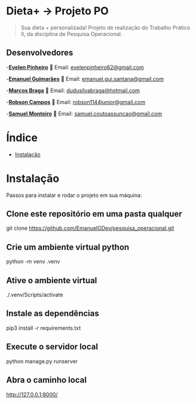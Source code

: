# Dieta+ -> Projeto PO
> Sua dieta + personalizada! Projeto de realização do Trabalho Prático II, da disciplina de Pesquisa Operacional.

## Desenvolvedores

-[**Evelen Pinheiro**](https://github.com/EveeOliveira)
📧 Email: evelenpinheiro62@gmail.com

-[**Emanuel Guimarães**](https://github.com/EmanuelGDev)
📧 Email: emanuel.gui.santana@gmail.com

-[**Marcos Braga**](https://github.com/MarcosBraga1)
📧 Email: dudusilvabraga@hotmail.com

-[**Robson Campos**](https://github.com/robsujunior)
📧 Email: robson1144junior@gmail.com

-[**Samuel Monteiro**](https://github.com/samuelassuncao)
📧 Email: samuel.coutoassuncao@gmail.com

# Índice
- [Instalação](#instalação)

# Instalação
Passos para instalar e rodar o projeto em sua máquina:

## Clone este repositório em uma pasta qualquer
git clone https://github.com/EmanuelGDev/pesquisa_operacional.git

## Crie um ambiente virtual python
python -m venv .venv

## Ative o ambiente virtual
./.venv/Scripts/activate

## Instale as dependências
pip3 install -r requirements.txt

## Execute o servidor local
python manage.py runserver

## Abra o caminho local
http://127.0.0.1:8000/